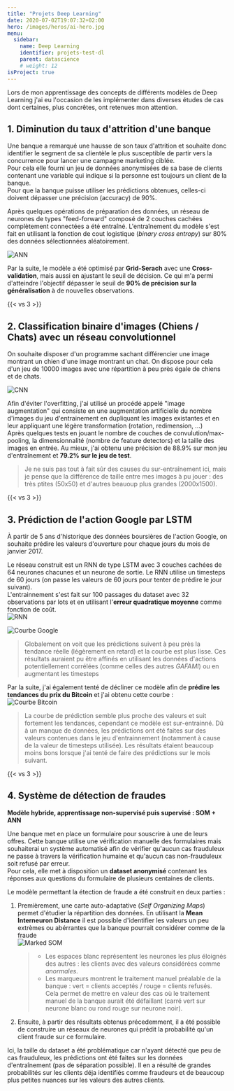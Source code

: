 ```yaml
---
title: "Projets Deep Learning"
date: 2020-07-02T19:07:32+02:00
hero: /images/heros/ai-hero.jpg
menu:
  sidebar:
    name: Deep Learning
    identifier: projets-test-dl
    parent: datascience
    # weight: 12
isProject: true
---
```


Lors de mon apprentissage des concepts de différents modèles de Deep Learning j'ai eu l'occasion de les implémenter dans diverses études de cas dont certaines, plus concrêtes, ont retenues mon attention.

## 1. Diminution du taux d'attrition d'une banque

Une banque a remarqué une hausse de son taux d'attrition et souhaite donc identifier le segment de sa clientèle le plus susceptible de partir vers la concurrence pour lancer une campagne marketing ciblée.  
Pour cela elle fourni un jeu de données anonymisées de sa base de clients contenant une variable qui indique si la personne est toujours un client de la banque.  
Pour que la banque puisse utiliser les prédictions obtenues, celles-ci doivent dépasser une précision (accuracy) de 90%.

Après quelques opérations de préparation des données, un réseau de neurones de types "feed-forward" composé de 2 couches cachées complètement connectées a été entraîné.
L'entraînement du modèle s'est fait en utilisant la fonction de cout logistique (*binary cross entropy*) sur 80% des données sélectionnées aléatoirement.

![ANN](/assets/images/projects/dl/ann.png#center "Réseau de neuronne utilisé")

Par la suite, le modèle a été optimisé par **Grid-Serach** avec une **Cross-validation**, mais aussi en ajustant le seuil de décision. Ce qui m'a permi d'atteindre l'objectif dépasser le seuil de **90% de précision sur la généralisation** à de nouvelles observations.
  
{{< vs 3 >}}

## 2. Classification binaire d'images (Chiens / Chats) avec un réseau convolutionnel

On souhaite disposer d'un programme sachant différencier une image montrant un chien d'une image montrant un chat. On dispose pour cela d'un jeu de 10000 images avec une répartition à peu près égale de chiens et de chats.

![CNN](/assets/images/projects/dl/cnn.png#center "Réseau de neuronne à convolution")

Afin d'éviter l'overfitting, j'ai utilisé un procédé appelé "image augmentation" qui consiste en une augmentation artificielle du nombre d'images du jeu d'entrainement en dupliquant les images existantes et en leur appliquant une légère transformation (rotation, redimension, …)  
Après quelques tests en jouant le nombre de couches de convulution/max-pooling, la dimensionnalité (nombre de feature detectors) et la taille des images en entrée. Au mieux, j'ai obtenu une précision de 88.9% sur mon jeu d'entraînement et **79.2% sur le jeu de test**.  
> Je ne suis pas tout à fait sûr des causes du sur-entraînement ici, mais je pense que la différence de taille entre mes images à pu jouer : des très ptites (50x50) et d'autres beauoup plus grandes (2000x1500).
  
{{< vs 3 >}}

## 3. Prédiction de l'action Google par LSTM

À partir de 5 ans d'historique des données boursières de l'action Google, on souhaite prédire les valeurs d'ouverture pour chaque jours du mois de janvier 2017.

Le réseau construit est un RNN de type LSTM avec 3 couches cachées de 64 neurones chacunes et un neurone de sortie. Le RNN utilise un timesteps de 60 jours (on passe les valeurs de 60 jours pour tenter de prédire le jour suivant).  
L'entrainnement s'est fait sur 100 passages du dataset avec 32 observations par lots et en utilisant l'**erreur quadratique moyenne** comme fonction de coût.  
![RNN](/assets/images/projects/dl/rnn.png#center "Réseau de neuronne récurrent")

![Courbe Google](/assets/images/projects/dl/rnn_plot1.png#center "Courbes obtenues")
> Globalement on voit que les prédictions suivent à peu près la tendance réelle (légèrement en retard) et la courbe est plus lisse.
> Ces résultats auraient pu être affinés en utilisant les données d'actions potentiellement corrélées (comme celles des autres *GAFAMI*) ou en augmentant les timesteps

Par la suite, j'ai également tenté de décliner ce modèle afin de **prédire les tendances du prix du Bitcoin** et j'ai obtenu cette courbe :  
![Courbe Bitcoin](/assets/images/projects/dl/rnn_plot2.png#center "Courbes obtenues")
> La courbe de prédiction semble plus proche des valeurs et suit fortement les tendances, cependant ce modèle est sur-entrainné. Dû à un manque de données, les prédictions ont été faites sur des valeurs contenues dans le jeu d'entrainnement (notamment à cause de la valeur de timesteps utilisée). 
> Les résultats étaient beaucoup moins bons lorsque j'ai tenté de faire des prédictions sur le mois suivant.
  
{{< vs 3 >}}

## 4. Système de détection de fraudes
**Modèle hybride, apprentissage non-supervisé puis supervisé : SOM + ANN**

Une banque met en place un formulaire pour souscrire à une de leurs offres. Cette banque utilise une vérification manuelle des formulaires mais souhaiterai un système automatisé afin de vérifier qu'aucun cas frauduleux ne passe à travers la vérification humaine et qu'aucun cas non-frauduleux soit refusé par erreur.   
Pour cela, elle met à disposition un **dataset anonymisé** contenant les réponses aux questions du formulaire de plusieurs centaines de clients.

Le modèle permettant la étection de fraude a été construit en deux parties : 
1. Premièrement, une carte auto-adaptative (*Self Organizing Maps*) permet d'étudier la répartition des données. En utilisant la **Mean Interneuron Distance** il est possible d'identifier les valeurs un peu extrèmes ou abérrantes que la banque pourrait considérer comme de la fraude  
    ![Marked SOM](/assets/images/projects/dl/marked_som.png#center "SOM avec marqueurs du traitement manuel")  
    > - Les espaces blanc représentent les neurones les plus éloignés des autres : les clients avec des valeurs considérées comme *anormales*.  
    > - Les marqueurs montrent le traitement manuel préalable de la banque : vert = clients acceptés / rouge = clients refusés.  
        Cela permet de mettre en valeur des cas où le traitement manuel de la banque aurait été défaillant (carré vert sur neurone blanc ou rond rouge sur neurone noir).  
2. Ensuite, à partir des résultats obtenus précedemment, il a été possible de construire un réseaux de neurones qui prédit la probabilité qu'un client fraude sur ce formulaire.

Ici, la taille du dataset a été problématique car n'ayant détecté que peu de cas frauduleux, les prédictions ont été faites sur les données d'entraînement (pas de séparation possible). Il en a résulté de grandes probabilités sur les clients déja identifiés comme fraudeurs et de beaucoup plus petites nuances sur les valeurs des autres clients.